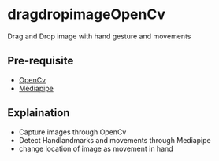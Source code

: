 # dragdropimageOpenCv
Drag and Drop image with hand gesture and movements
## Pre-requisite
* [OpenCv](https://opencv.org/)
* [Mediapipe](https://pypi.org/project/mediapipe/)
## Explaination
* Capture images through OpenCv
* Detect Handlandmarks and movements through Mediapipe
* change location of image as movement in hand
